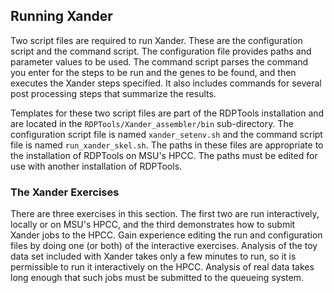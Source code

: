 ## Running Xander

Two script files are required to run Xander. These are the configuration script and the command script. The configuration file provides paths and parameter values to be used. The command script parses the command you enter for the steps to be run and the genes to be found, and then executes the Xander steps specified. It also includes commands for several post processing steps that summarize the results.

Templates for these two script files are part of the RDPTools installation and are located in the `RDPTools/Xander_assembler/bin` sub-directory. The configuration script file is named `xander_setenv.sh` and the command script file is named `run_xander_skel.sh`. The paths in these files are appropriate to the installation of RDPTools on MSU's HPCC. The paths must be edited for use with another installation of RDPTools.

### The Xander Exercises

There are three exercises in this section. The first two are run interactively, locally or on MSU's HPCC, and the third demonstrates how to submit Xander jobs to the HPCC. Gain experience editing the run and configuration files by doing one (or both) of the interactive exercises. Analysis of the toy data set included with Xander takes only a few minutes to run, so it is permissible to run it interactively on the HPCC. Analysis of real data takes long enough that such jobs must be submitted to the queueing system.

